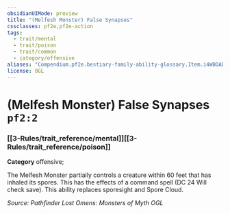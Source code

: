 ```yaml
---
obsidianUIMode: preview
title: "(Melfesh Monster) False Synapses"
cssclasses: pf2e,pf2e-action
tags:
  - trait/mental
  - trait/poison
  - trait/common
  - category/offensive
aliases: "Compendium.pf2e.bestiary-family-ability-glossary.Item.i4WBOAb7CmY53doM"
license: OGL
---
```

# (Melfesh Monster) False Synapses `pf2:2`

### [[3-Rules/trait_reference/mental]][[3-Rules/trait_reference/poison]]

**Category** offensive; 




The Melfesh Monster partially controls a creature within 60 feet that has inhaled its spores. This has the effects of a command spell (DC 24 Will check save). This ability replaces sporesight and Spore Cloud.

*Source: Pathfinder Lost Omens: Monsters of Myth*
*OGL*